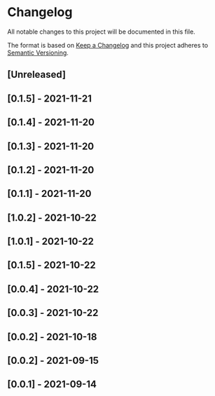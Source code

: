 # Changelog

All notable changes to this project will be documented in this file.

The format is based on [Keep a Changelog](http://keepachangelog.com/en/1.0.0/)
and this project adheres to [Semantic Versioning](http://semver.org/spec/v2.0.0.html).

## [Unreleased]

## [0.1.5] - 2021-11-21

## [0.1.4] - 2021-11-20

## [0.1.3] - 2021-11-20

## [0.1.2] - 2021-11-20

## [0.1.1] - 2021-11-20

## [1.0.2] - 2021-10-22

## [1.0.1] - 2021-10-22

## [0.1.5] - 2021-10-22

## [0.0.4] - 2021-10-22

## [0.0.3] - 2021-10-22

## [0.0.2] - 2021-10-18

## [0.0.2] - 2021-09-15

## [0.0.1] - 2021-09-14
